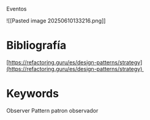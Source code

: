 Eventos

![[Pasted image 20250610133216.png]]


# Bibliografía

[https://refactoring.guru/es/design-patterns/strategy](https://refactoring.guru/es/design-patterns/strategy) 

# Keywords

Observer Pattern patron observador